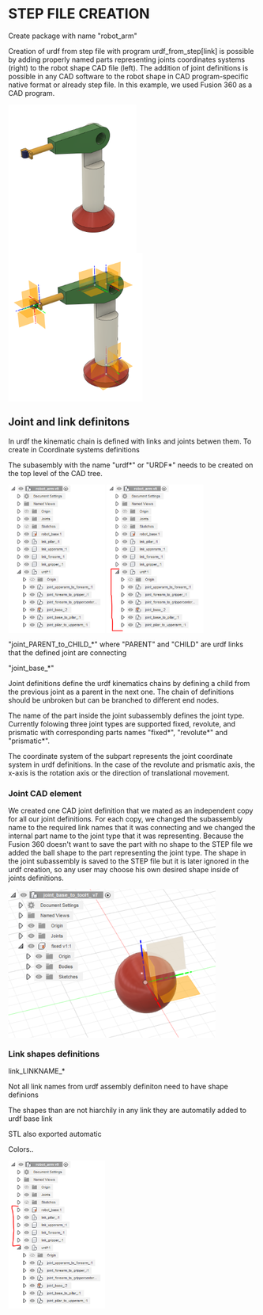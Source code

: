 # STEP FILE CREATION

Create package with name "robot_arm"

Creation of urdf from step file with program urdf_from_step[link] is possible by adding properly named parts representing joints coordinates systems (right) to the robot shape CAD file (left). The addition of joint definitions is possible in any CAD software to the robot shape in CAD program-specific native format or already step file. In this example, we used Fusion 360 as a CAD program.

<img src="./figures/robot_arm_cad.PNG" 
     height="300"   align="center" >  <img src="./figures/robot_arm_cad_with_cs.PNG" 
     height="300"   align="center" >  


## Joint and link definitons

In urdf the kinematic chain is defined with links and joints betwen them. To create in 
Coordinate systems definitions

The subasembly with the name "urdf*" or "URDF*" needs to be created on the top level of the CAD tree.



<img src="./figures/tree_clean.PNG" 
     height="300"   align="center" >  <img src="./figures/tree_urdf.PNG" 
     height="300"   align="center" >  


"joint_PARENT_to_CHILD_*" where "PARENT" and "CHILD" are urdf links that the defined joint are connecting

"joint_base_*"

Joint definitions define the urdf kinematics chains by defining a child from the previous joint as a parent in the next one. The chain of definitions should be unbroken but can be branched to different end nodes.

The name of the part inside the joint subassembly defines the joint type. Currently folowing three joint types are supported fixed, revolute, and prismatic with corresponding parts names "fixed*", "revolute*" and "prismatic*".


The coordinate system of the subpart represents the joint coordinate system in urdf definitions. In the case of the revolute and prismatic axis, the x-axis is the rotation axis or the direction of translational movement.





### Joint CAD element

We created one CAD joint definition that we mated as an independent copy for all our joint definitions. For each copy, we changed the subassembly name to the required link names that it was connecting and we changed the internal part name to the joint type that it was representing. Because the Fusion 360 doesn't want to save the part with no shape to the STEP file we added the ball shape to the part representing the joint type. The shape in the joint subassembly is saved to the STEP file but it is later ignored in the urdf creation, so any user may choose his own desired shape inside of joints definitions. 

<img src="./figures/joint_cad_definition.PNG" 
     height="300"   align="center" >  

### Link shapes definitions


link_LINKNAME_*

Not all link names from urdf assembly definiton need to have shape definions

The shapes than are not hiarchily in any link they are automatily added to urdf base link

STL also exported automatic

Colors..

<img src="./figures/tree_shapes.PNG" 
     height="300"   align="center" >  